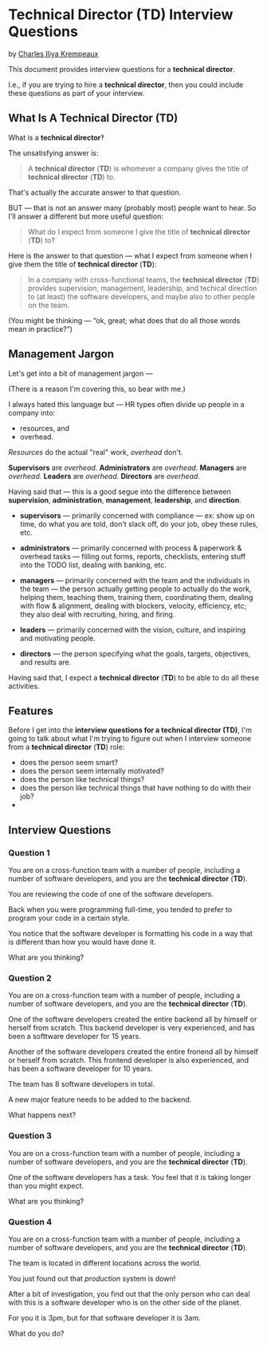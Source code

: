 # Technical Director (TD) Interview Questions
by [Charles Iliya Krempeaux](http://changelog.ca/)

This document provides interview questions for a **technical director**.

I.e., if you are trying to hire a **technical director**, then you could include these questions as part of your interview.

## What Is A Technical Director (TD)

What is a **technical director**‽

The unsatisfying answer is:
> A **technical director** (**TD**) is whomever a company gives the title of **technical director** (**TD**) to.

That's actually the accurate answer to that question.

BUT — that is not an answer many (probably most) people want to hear. So I'll answer a different but more useful question:
> What do I expect from someone I give the title of **technical director** (**TD**) to‽
 
Here is the answer to that question — what I expect from someone when I give them the title of **technical director** (**TD**):
> In a company with cross-functional teams, the **technical director** (**TD**) provides supervision, management, leadership, and techical direction to (at least) the software developers, and maybe also to other people on the team.

(You might be thinking — “ok, great; what does that do all those words mean in practice?”)

## Management Jargon

Let's get into a bit of management jargon —

(There is a reason I'm covering this, so bear with me.)

I always hated this language but — HR types often divide up people in a company into:

* resources, and
* overhead.

_Resources_ do the actual "real" work, _overhead_ don't.

**Supervisors** are _overhead._
**Administrators** are _overhead_.
**Managers** are _overhead._
**Leaders** are _overhead_.
**Directors** are _overhead_.

Having said that — this is a good segue into the difference between **supervision**, **administration**, **management**, **leadership**, and **direction**.

* **supervisors** — primarily concerned with compliance — ex: show up on time, do what you are told, don't slack off, do your job, obey these rules, etc.

* **administrators** — primarily concerned with process & paperwork & overhead tasks — filling out forms, reports, checklists, entering stuff into the TODO list, dealing with banking, etc.

* **managers** — primarily concerned with the team and the individuals in the team — the person actually getting people to actually do the work, helping them, teaching them, training them, coordinating them, dealing with flow & alignment, dealing with blockers, velocity, efficiency, etc; they also deal with recruiting, hiring, and firing.

* **leaders** — primarily concerned with the vision, culture, and inspiring and motivating people.

* **directors** — the person specifying what the goals, targets, objectives, and results are.


Having said that, I expect a **technical director** (**TD**) to be able to do all these activities.

## Features

Before I get into the **interview questions for a technical director (TD)**, I'm going to talk about what I'm trying to figure out when I interview someone from a **technical director** (**TD**) role:

* does the person seem smart?
* does the person seem internally motivated?
* does the person like technical things?
* does the person like technical things that have nothing to do with their job?
* 

## Interview Questions

### Question 1

You are on a cross-function team with a number of people, including a number of software developers, and you are the **technical director** (**TD**).

You are reviewing the code of one of the software developers.

Back when you were programming full-time, you tended to prefer to program your code in a certain style.

You notice that the software developer is formatting his code in a way that is different than how you would have done it.

What are you thinking?

### Question 2

You are on a cross-function team with a number of people, including a number of software developers, and you are the **technical director** (**TD**).

One of the software developers created the entire backend all by himself or herself from scratch. This backend developer is very experienced, and has been a softtware developer for 15 years.

Another of the software developers created the entire fronend all by himself or herself from scratch. This frontend developer is also experienced, and has been a software developer for 10 years.

The team has 8 software developers in total.

A new major feature needs to be added to the backend.

What happens next?

### Question 3

You are on a cross-function team with a number of people, including a number of software developers, and you are the **technical director** (**TD**).

One of the software developers has a task. You feel that it is taking longer than you might expect.

What are you thinking?

### Question 4

You are on a cross-function team with a number of people, including a number of software developers, and you are the **technical director** (**TD**).

The team is located in different locations across the world.

You just found out that _production_ system is down!

After a bit of investigation, you find out that the only person who can deal with this is a software developer who is on the other side of the planet.

For you it is 3pm, but for that software developer it is 3am.

What do you do?
